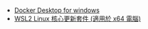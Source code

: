 
- [Docker Desktop for windows](https://docs.docker.com/desktop/windows/install/)
- [WSL2 Linux 核心更新套件 (適用於 x64 電腦)](https://docs.microsoft.com/zh-tw/windows/wsl/install-manual#step-4---download-the-linux-kernel-update-package)
